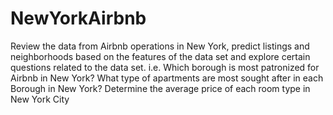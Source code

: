 # NewYorkAirbnb
Review the data from Airbnb operations in New York, predict listings and neighborhoods based on the features of the data set and explore certain questions related to the data set. i.e.
Which borough is most patronized for Airbnb in New York?
What type of apartments are most sought after in each Borough in New York?
Determine the average price of each room type in New York City
